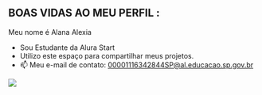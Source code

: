 ## BOAS VIDAS AO MEU PERFIL :

Meu nome é Alana Alexia
- Sou Estudante da Alura Start
- Utilizo este espaço para compartilhar meus projetos.
- 📫 Meu e-mail de contato:
00001116342844SP@al.educacao.sp.gov.br

![](https://media.tenor.com/Mr0HIlLPp40AAAAM/bunny-animated.gif)


